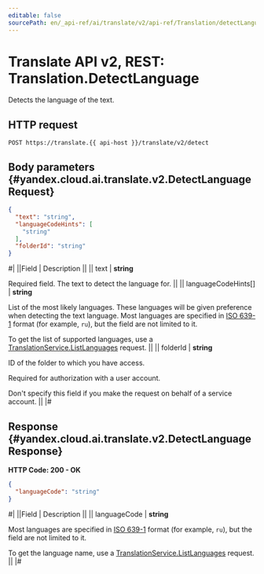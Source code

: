 ```yaml
---
editable: false
sourcePath: en/_api-ref/ai/translate/v2/api-ref/Translation/detectLanguage.md
---
```


# Translate API v2, REST: Translation.DetectLanguage

Detects the language of the text.

## HTTP request

```
POST https://translate.{{ api-host }}/translate/v2/detect
```

## Body parameters {#yandex.cloud.ai.translate.v2.DetectLanguageRequest}

```json
{
  "text": "string",
  "languageCodeHints": [
    "string"
  ],
  "folderId": "string"
}
```

#|
||Field | Description ||
|| text | **string**

Required field. The text to detect the language for. ||
|| languageCodeHints[] | **string**

List of the most likely languages. These languages will be given preference when detecting the text language.
Most languages are specified in [ISO 639-1](https://en.wikipedia.org/wiki/ISO_639-1) format (for example, `` ru ``), but the field are not limited to it.

To get the list of supported languages, use a [TranslationService.ListLanguages](/docs/translate/api-ref/Translation/listLanguages#ListLanguages) request. ||
|| folderId | **string**

ID of the folder to which you have access.

Required for authorization with a user account.

Don't specify this field if you make the request on behalf of a service account. ||
|#

## Response {#yandex.cloud.ai.translate.v2.DetectLanguageResponse}

**HTTP Code: 200 - OK**

```json
{
  "languageCode": "string"
}
```

#|
||Field | Description ||
|| languageCode | **string**

Most languages are specified in [ISO 639-1](https://en.wikipedia.org/wiki/ISO_639-1) format (for example, `` ru ``), but the field are not limited to it.

To get the language name, use a [TranslationService.ListLanguages](/docs/translate/api-ref/Translation/listLanguages#ListLanguages) request. ||
|#
